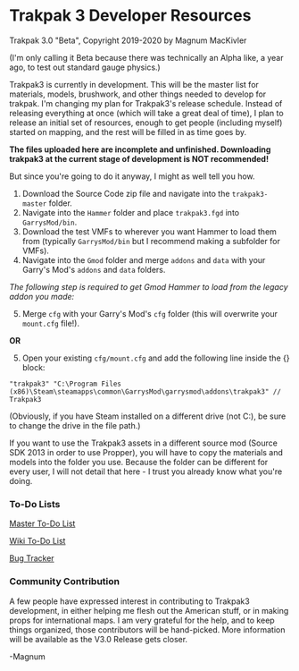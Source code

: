# Trakpak 3 Developer Resources

Trakpak 3.0 "Beta", Copyright 2019-2020 by Magnum MacKivler

(I'm only calling it Beta because there was technically an Alpha like, a year ago, to test out standard gauge physics.)

Trakpak3 is currently in development. This will be the master list for materials, models, brushwork, and other things needed to develop for trakpak. I'm changing my plan for Trakpak3's release schedule. Instead of releasing everything at once (which will take a great deal of time), I plan to release an initial set of resources, enough to get people (including myself) started on mapping, and the rest will be filled in as time goes by.

**The files uploaded here are incomplete and unfinished. Downloading trakpak3 at the current stage of development is NOT recommended!**

But since you're going to do it anyway, I might as well tell you how.

1. Download the Source Code zip file and navigate into the `trakpak3-master` folder.
2. Navigate into the `Hammer` folder and place `trakpak3.fgd` into `GarrysMod/bin`.
3. Download the test VMFs to wherever you want Hammer to load them from (typically `GarrysMod/bin` but I recommend making a subfolder for VMFs).
4. Navigate into the `Gmod` folder and merge `addons` and `data` with your Garry's Mod's `addons` and `data` folders.

*The following step is required to get Gmod Hammer to load from the legacy addon you made:*

5. Merge `cfg` with your Garry's Mod's `cfg` folder (this will overwrite your `mount.cfg` file!).

**OR**

5. Open your existing `cfg/mount.cfg` and add the following line inside the {} block:

`"trakpak3"	"C:\Program Files (x86)\Steam\steamapps\common\GarrysMod\garrysmod\addons\trakpak3" // Trakpak3`

(Obviously, if you have Steam installed on a different drive (not C:\), be sure to change the drive in the file path.)

If you want to use the Trakpak3 assets in a different source mod (Source SDK 2013 in order to use Propper), you will have to copy the materials and models into the folder you use. Because the folder can be different for every user, I will not detail that here - I trust you already know what you're doing.

### To-Do Lists

[Master To-Do List](https://github.com/MagnumMacKivler/trakpak3/projects/1)

[Wiki To-Do List](https://github.com/MagnumMacKivler/trakpak3/projects/2)

[Bug Tracker](https://github.com/MagnumMacKivler/trakpak3/projects/3)

### Community Contribution

A few people have expressed interest in contributing to Trakpak3 development, in either helping me flesh out the American stuff, or in making props for international maps. I am very grateful for the help, and to keep things organized, those contributors will be hand-picked. More information will be available as the V3.0 Release gets closer.

-Magnum
